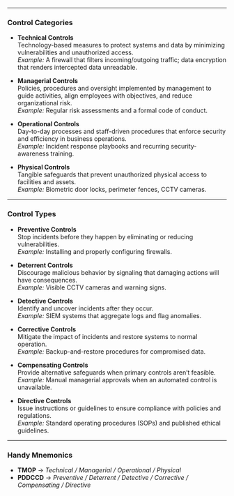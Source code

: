 
---
### Control Categories  
- **Technical Controls**  
  Technology-based measures to protect systems and data by minimizing vulnerabilities and unauthorized access.  
  *Example:* A firewall that filters incoming/outgoing traffic; data encryption that renders intercepted data unreadable.

- **Managerial Controls**  
  Policies, procedures and oversight implemented by management to guide activities, align employees with objectives, and reduce organizational risk.  
  *Example:* Regular risk assessments and a formal code of conduct.

- **Operational Controls**  
  Day-to-day processes and staff-driven procedures that enforce security and efficiency in business operations.  
  *Example:* Incident response playbooks and recurring security-awareness training.

- **Physical Controls**  
  Tangible safeguards that prevent unauthorized physical access to facilities and assets.  
  *Example:* Biometric door locks, perimeter fences, CCTV cameras. 

---

### Control Types  
- **Preventive Controls**  
  Stop incidents before they happen by eliminating or reducing vulnerabilities.  
  *Example:* Installing and properly configuring firewalls. 

- **Deterrent Controls**  
  Discourage malicious behavior by signaling that damaging actions will have consequences.  
  *Example:* Visible CCTV cameras and warning signs.

- **Detective Controls**  
  Identify and uncover incidents after they occur.  
  *Example:* SIEM systems that aggregate logs and flag anomalies.

- **Corrective Controls**  
  Mitigate the impact of incidents and restore systems to normal operation.  
  *Example:* Backup-and-restore procedures for compromised data. 

- **Compensating Controls**  
  Provide alternative safeguards when primary controls aren’t feasible.  
  *Example:* Manual managerial approvals when an automated control is unavailable.

- **Directive Controls**  
  Issue instructions or guidelines to ensure compliance with policies and regulations.  
  *Example:* Standard operating procedures (SOPs) and published ethical guidelines.

---

### Handy Mnemonics  
- **TMOP** → *Technical / Managerial / Operational / Physical*  
- **PDDCCD** → *Preventive / Deterrent / Detective / Corrective / Compensating / Directive*

